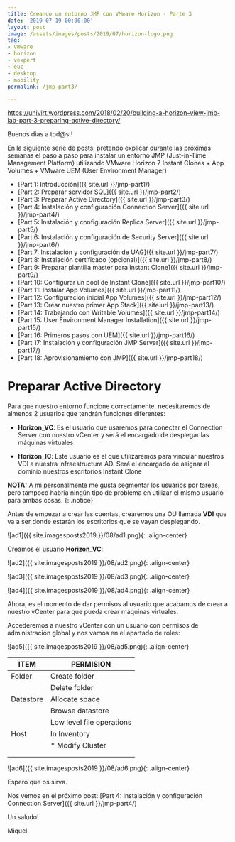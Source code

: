 ```yaml
---
title: Creando un entorno JMP con VMware Horizon - Parte 3
date: '2019-07-19 00:00:00'
layout: post
image: /assets/images/posts/2019/07/horizon-logo.png
tag:
- vmware
- horizon
- vexpert
- euc
- desktop
- mobility
permalink: /jmp-part3/

---
```


https://univirt.wordpress.com/2018/02/20/building-a-horizon-view-jmp-lab-part-3-preparing-active-directory/


Buenos dias a tod@s!!

En la siguiente serie de posts, pretendo explicar durante las próximas semanas el paso a paso para instalar un entorno JMP (Just-in-Time Management Platform) utilizando VMware Horizon 7 Instant Clones + App Volumes + VMware UEM (User Environment Manager) 

- [Part 1: Introducción]({{ site.url }}/jmp-part1/)
- [Part 2: Preparar servidor SQL]({{ site.url }}/jmp-part2/)
- [Part 3: Preparar Active Directory]({{ site.url }}/jmp-part3/)
- [Part 4: Instalación y configuración Connection Server]({{ site.url }}/jmp-part4/)
- [Part 5: Instalación y configuración Replica Server]({{ site.url }}/jmp-part5/)
- [Part 6: Instalación y configuración de Security Server]({{ site.url }}/jmp-part6/)
- [Part 7: Instalación y configuración de UAG]({{ site.url }}/jmp-part7/)
- [Part 8: Instalación certificado (opcional)]({{ site.url }}/jmp-part8/)
- [Part 9: Preparar plantilla master para Instant Clone]({{ site.url }}/jmp-part9/)
- [Part 10: Configurar un pool de Instant Clone]({{ site.url }}/jmp-part10/)
- [Part 11: Instalar App Volumes]({{ site.url }}/jmp-part11/)
- [Part 12: Configuración inicial App Volumes]({{ site.url }}/jmp-part12/)
- [Part 13: Crear nuestro primer App Stack]({{ site.url }}/jmp-part13/)
- [Part 14: Trabajando con Writable Volumes]({{ site.url }}/jmp-part14/)
- [Part 15: User Environment Manager Installation]({{ site.url }}/jmp-part15/)
- [Part 16: Primeros pasos con UEM]({{ site.url }}/jmp-part16/)
- [Part 17: Instalación y configuración JMP Server]({{ site.url }}/jmp-part17/)
- [Part 18: Aprovisionamiento con JMP]({{ site.url }}/jmp-part18/)

# Preparar Active Directory

Para que nuestro entorno funcione correctamente, necesitaremos de almenos 2 usuarios que tendrán funciones diferentes:

- **Horizon_VC**: Es el usuario que usaremos para conectar el Connection Server con nuestro vCenter y será el encargado de desplegar las máquinas virtuales

- **Horizon_IC**: Este usuario es el que utilizaremos para vincular nuestros VDI a nuestra infraestructura AD. Será el encargado de asignar al dominio nuestros escritorios Instant Clone

**NOTA:** A mi personalmente me gusta segmentar los usuarios por tareas, pero tampoco habria ningún tipo de problema en utilizar el mismo usuario para ambas cosas.
{: .notice}

Antes de empezar a crear las cuentas, crearemos una OU llamada **VDI** que va a ser donde estarán los escritorios que se vayan desplegando.

![ad1]({{ site.imagesposts2019 }}/08/ad1.png){: .align-center}

Creamos el usuario **Horizon_VC**:

![ad2]({{ site.imagesposts2019 }}/08/ad2.png){: .align-center}

![ad3]({{ site.imagesposts2019 }}/08/ad3.png){: .align-center}

![ad4]({{ site.imagesposts2019 }}/08/ad4.png){: .align-center}

Ahora, es el momento de dar permisos al usuario que acabamos de crear a nuestro vCenter para que pueda crear máquinas virtuales.

Accederemos a nuestro vCenter con un usuario con permisos de administración global y nos vamos en el apartado de roles:

![ad5]({{ site.imagesposts2019 }}/08/ad5.png){: .align-center}

| ITEM      | PERMISION                 |
|-----------|---------------------------|
| Folder    | Create folder             |
|           | Delete folder             |
| Datastore | Allocate space            |
|           | Browse datastore          |
|           | Low level file operations |
| Host      | In Inventory              |
|           | * Modify Cluster          |
|           |                           |
|           |                           |

![ad6]({{ site.imagesposts2019 }}/08/ad6.png){: .align-center}



Espero que os sirva.

Nos vemos en el próximo post: [Part 4: Instalación y configuración Connection Server]({{ site.url }}/jmp-part4/)

Un saludo!

Miquel.


